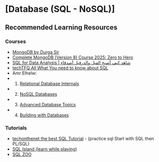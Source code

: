 # [Database (SQL - NoSQL)]

## Recommended Learning Resources

### Courses
- [MongoDB by Durga Sir](https://www.youtube.com/playlist?list=PLXHLAo6ZUDp2wtoN5HhFUwxUJcilJneIQ)
- [Complete MongoDB (Version 8) Course 2025: Zero to Hero](https://www.youtube.com/playlist?list=PL1BztTYDF-QPwd9Qg-nxQk1UYtorhzXLc)
- [SQL for Data Analysis | شاهد كيف أصبح الفيل والدرفيل أصدقاء](https://www.youtube.com/watch?v=kb-_GbpH3sQ)
- [techTFQ All What You need to know about SQL](https://www.youtube.com/@techTFQ/playlists)
- Amr Elhelw:
- 1. [Relational Database Internals](https://www.youtube.com/playlist?list=PLE8kQVoC67PzGwMMsSk3C8MvfAqcYjusF)
- 2. [NoSQL Databases](https://www.youtube.com/playlist?list=PLE8kQVoC67PwDlBRwm2QrKk5Go7p_zHPL)
- 3. [Advanced Database Topics](https://www.youtube.com/playlist?list=PLE8kQVoC67PzNdFSsYm-af0j8qeV8l2fW)
- 4. [Building with Databases](https://www.youtube.com/playlist?list=PLE8kQVoC67Py5LnCUHp_wp2uzbaBZWSmx)

### Tutorials
- [techonthenet the best SQL Tutorial](https://www.techonthenet.com/sql/index.php) - (practice sql Start with SQL then PL/SQL)
- [SQL Island (learn while playing)](https://sql-island.informatik.uni-kl.de/)
- [SQL ZOO](https://sqlzoo.net/wiki/SQL_Tutorial)

